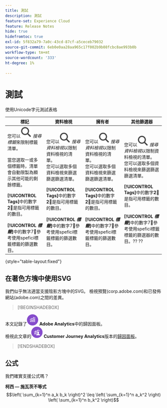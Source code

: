 ```yaml
---
title: 測試
description: 測試
feature-set: Experience Cloud
feature: Release Notes
hide: true
hidefromtoc: true
exl-id: 5f832a79-7a0c-43cd-87cf-a5ceceb79032
source-git-commit: 6eb0e0aa28aa965c17f002b9b08fcbc8ae993b0b
workflow-type: tm+mt
source-wordcount: '333'
ht-degree: 1%

---
```


# 測試

使用Unicode字元測試表格

| 標記 | 資料檢視 | 擁有者 | 其他篩選器 |
|---|---|---|---|
| 您可以![搜尋](/help/assets/icons/Search.svg) *搜尋標籤*&#x200B;來限制標籤清單。 <br/><br/>當您選取一或多個標籤時，清單會自動限製為顯示其他可能的剩餘標籤。 <br/><br/> **[!UICONTROL Tags]**&#x200B;中的數字&#x200B;**2︎⃣**&#x200B;是指可用標籤的數目。 <br/><br/> **[!UICONTROL *標籤&#x200B;*]**&#x200B;中的數字7︎⃣參考使用spefici標籤標籤的篩選數目。 | 您可以![搜尋](/help/assets/icons/Search.svg) *搜尋資料檢視*&#x200B;以限制資料檢視的清單。 <br/>您可以選取多個資料檢視來篩選篩選篩選清單。 <br/><br/> **[!UICONTROL Tags]**&#x200B;中的數字&#x200B;**2︎⃣**&#x200B;是指可用標籤的數目。 <br/><br/> **[!UICONTROL *標籤&#x200B;*]**&#x200B;中的數字7︎⃣參考使用spefici標籤標籤的篩選數目。 | 您可以![搜尋](/help/assets/icons/Search.svg) *搜尋資料檢視*&#x200B;以限制資料檢視的清單。 <br/>您可以選取多個資料檢視來篩選篩選篩選清單。 <br/><br/> **[!UICONTROL Tags]**&#x200B;中的數字&#x200B;**2︎⃣**&#x200B;是指可用標籤的數目。 <br/><br/> **[!UICONTROL *標籤&#x200B;*]**&#x200B;中的數字7︎⃣參考使用spefici標籤標籤的篩選數目。 | 您可以![搜尋](/help/assets/icons/Search.svg) *搜尋資料檢視*&#x200B;以限制資料檢視的清單。 <br/>您可以選取多個資料檢視來篩選篩選篩選清單。 <br/><br/> **[!UICONTROL Tags]**&#x200B;中的數字&#x200B;**2︎⃣**&#x200B;是指可用標籤的數目。 <br/><br/> **[!UICONTROL *標籤&#x200B;*]**&#x200B;中的數字7︎⃣參考使用spefici標籤標籤的篩選器的數目。?? ?? |

{style="table-layout:fixed"}


## 在著色方塊中使用SVG

我們似乎無法適當支援陰影方塊中的SVG。 檢視預覽(corp.adobe.com)和已發佈網站(adobe.com)之間的差異。

>[!BEGINSHADEBOX]

本文記錄了![AdobeAnalytics](/help/assets/icons/AdobeAnalytics.svg) **Adobe Analytics**&#x200B;中的歸因面板。<br/>檢視此文章的![CustomerJourneyAnalytics](/help/assets/icons/CustomerJourneyAnalytics.svg) **Customer Journey Analytics**&#x200B;版本的[歸因面板](https://experienceleague.adobe.com/zh-hant/docs/analytics-platform/using/cja-workspace/panels/attribution)。

>[!ENDSHADEBOX]


## 公式

我們確實支援公式嗎？

**柯西 — 施瓦茨不等式**
$$\left( \sum_{k=1}^n a_k b_k \right)^2 \leq \left( \sum_{k=1}^n a_k^2 \right) \left( \sum_{k=1}^n b_k^2 \right)$$



